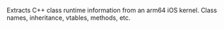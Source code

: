 Extracts C++ class runtime information from an arm64 iOS kernel.
Class names, inheritance, vtables, methods, etc.
